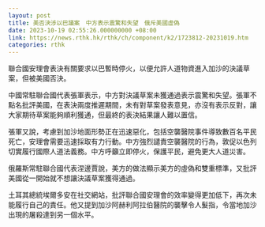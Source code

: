 ```yaml
---
layout: post
title: 美否決涉以巴議案　中方表示震驚和失望　俄斥美國虛偽
date: 2023-10-19 02:55:26.000000000 +08:00
link: https://news.rthk.hk/rthk/ch/component/k2/1723812-20231019.htm
categories: rthk
---
```


聯合國安理會表決有關要求以巴暫時停火，以便允許人道物資進入加沙的決議草案，但被美國否決。

中國常駐聯合國代表張軍表示，中方對決議草案未獲通過表示震驚和失望。張軍不點名批評美國，在表決兩度推遲期間，未有對草案發表意見，亦沒有表示反對，讓大家期待草案能夠順利獲通，但最終的表決結果讓人難以置信。

張軍又說，考慮到加沙地面形勢正在迅速惡化，包括空襲醫院事件導致數百名平民死亡，安理會需要迅速採取有力行動。中方強烈譴責空襲醫院的行為，敦促以色列切實履行國際人道法義務。中方呼籲立即停火，保護平民，避免更大人道災害。

俄羅斯常駐聯合國代表涅邊賈說，美方的做法顯示美方的虛偽和雙重標準，又批評美國從一開始就不想讓決議草案獲得通過。

土耳其總統埃爾多安在社交網站，批評聯合國安理會的效率變得更加低下，再次未能履行自己的責任。他又提到加沙阿赫利阿拉伯醫院的襲擊令人髮指，令當地加沙出現的屠殺達到另一個水平。
